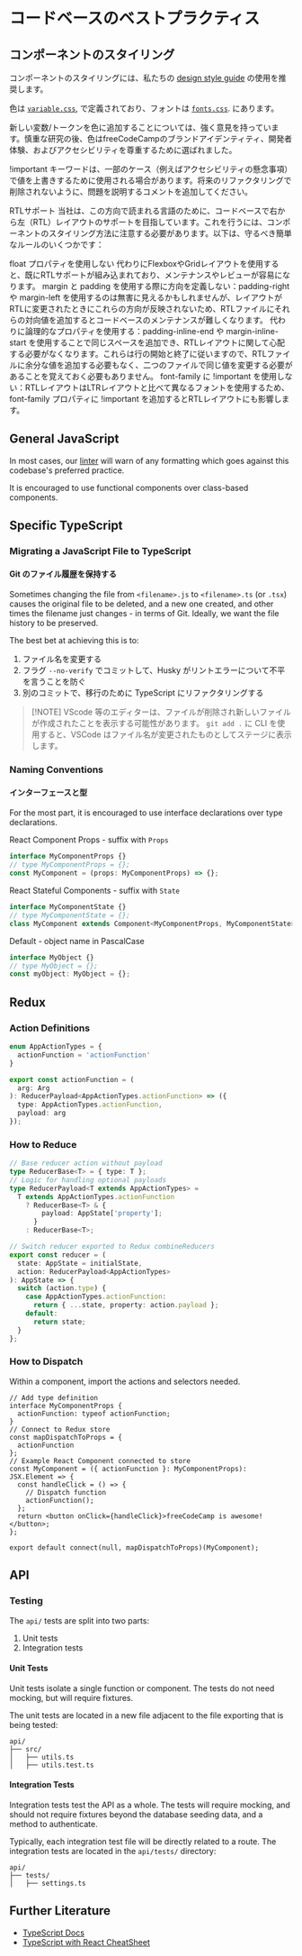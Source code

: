 # コードベースのベストプラクティス

## コンポーネントのスタイリング

コンポーネントのスタイリングには、私たちの [design style guide](https://design-style-guide.freecodecamp.org/) の使用を推奨します。

色は [`variable.css`](/client/src/components/layouts/variables.css), で定義されており、フォントは [`fonts.css`](/client/src/components/layouts/fonts.css). にあります。

新しい変数/トークンを色に追加することについては、強く意見を持っています。慎重な研究の後、色はfreeCodeCampのブランドアイデンティティ、開発者体験、およびアクセシビリティを尊重するために選ばれました。

!important キーワードは、一部のケース（例えばアクセシビリティの懸念事項）で値を上書きするために使用される場合があります。将来のリファクタリングで削除されないように、問題を説明するコメントを追加してください。

RTLサポート
当社は、この方向で読まれる言語のために、コードベースで右から左（RTL）レイアウトのサポートを目指しています。これを行うには、コンポーネントのスタイリング方法に注意する必要があります。以下は、守るべき簡単なルールのいくつかです：

float プロパティを使用しない
代わりにFlexboxやGridレイアウトを使用すると、既にRTLサポートが組み込まれており、メンテナンスやレビューが容易になります。
margin と padding を使用する際に方向を定義しない：padding-right や margin-left を使用するのは無害に見えるかもしれませんが、レイアウトがRTLに変更されたときにこれらの方向が反映されないため、RTLファイルにそれらの対向値を追加するとコードベースのメンテナンスが難しくなります。
代わりに論理的なプロパティを使用する：padding-inline-end や margin-inline-start を使用することで同じスペースを追加でき、RTLレイアウトに関して心配する必要がなくなります。これらは行の開始と終了に従いますので、RTLファイルに余分な値を追加する必要もなく、二つのファイルで同じ値を変更する必要があることを覚えておく必要もありません。
font-family に !important を使用しない：RTLレイアウトはLTRレイアウトと比べて異なるフォントを使用するため、font-family プロパティに !important を追加するとRTLレイアウトにも影響します。

## General JavaScript

In most cases, our [linter](how-to-setup-freecodecamp-locally.md#follow-these-steps-to-get-your-development-environment-ready) will warn of any formatting which goes against this codebase's preferred practice.

It is encouraged to use functional components over class-based components.

## Specific TypeScript

### Migrating a JavaScript File to TypeScript

#### Git のファイル履歴を保持する

Sometimes changing the file from `<filename>.js` to `<filename>.ts` (or `.tsx`) causes the original file to be deleted, and a new one created, and other times the filename just changes - in terms of Git. Ideally, we want the file history to be preserved.

The best bet at achieving this is to:

1. ファイル名を変更する
2. フラグ `--no-verify` でコミットして、Husky がリントエラーについて不平を言うことを防ぐ
3. 別のコミットで、移行のために TypeScript にリファクタリングする

> [!NOTE] VScode 等のエディターは、ファイルが削除され新しいファイルが作成されたことを表示する可能性があります。 `git add .` に CLI を使用すると、VSCode はファイル名が変更されたものとしてステージに表示します。

### Naming Conventions

#### インターフェースと型

For the most part, it is encouraged to use interface declarations over type declarations.

React Component Props - suffix with `Props`

```typescript
interface MyComponentProps {}
// type MyComponentProps = {};
const MyComponent = (props: MyComponentProps) => {};
```

React Stateful Components - suffix with `State`

```typescript
interface MyComponentState {}
// type MyComponentState = {};
class MyComponent extends Component<MyComponentProps, MyComponentState> {}
```

Default - object name in PascalCase

```typescript
interface MyObject {}
// type MyObject = {};
const myObject: MyObject = {};
```

<!-- #### Redux Actions -->

<!-- TODO: Once refactored to TS, showcase naming convention for Reducers/Actions and how to type dispatch funcs -->

## Redux

### Action Definitions

```typescript
enum AppActionTypes = {
  actionFunction = 'actionFunction'
}

export const actionFunction = (
  arg: Arg
): ReducerPayload<AppActionTypes.actionFunction> => ({
  type: AppActionTypes.actionFunction,
  payload: arg
});
```

### How to Reduce

```typescript
// Base reducer action without payload
type ReducerBase<T> = { type: T };
// Logic for handling optional payloads
type ReducerPayload<T extends AppActionTypes> =
  T extends AppActionTypes.actionFunction
    ? ReducerBase<T> & {
        payload: AppState['property'];
      }
    : ReducerBase<T>;

// Switch reducer exported to Redux combineReducers
export const reducer = (
  state: AppState = initialState,
  action: ReducerPayload<AppActionTypes>
): AppState => {
  switch (action.type) {
    case AppActionTypes.actionFunction:
      return { ...state, property: action.payload };
    default:
      return state;
  }
};
```

### How to Dispatch

Within a component, import the actions and selectors needed.

```tsx
// Add type definition
interface MyComponentProps {
  actionFunction: typeof actionFunction;
}
// Connect to Redux store
const mapDispatchToProps = {
  actionFunction
};
// Example React Component connected to store
const MyComponent = ({ actionFunction }: MyComponentProps): JSX.Element => {
  const handleClick = () => {
    // Dispatch function
    actionFunction();
  };
  return <button onClick={handleClick}>freeCodeCamp is awesome!</button>;
};

export default connect(null, mapDispatchToProps)(MyComponent);
```

<!-- ### Redux Types File -->
<!-- The types associated with the Redux store state are located in `client/src/redux/types.ts`... -->

## API

### Testing

The `api/` tests are split into two parts:

1. Unit tests
2. Integration tests

#### Unit Tests

Unit tests isolate a single function or component. The tests do not need mocking, but will require fixtures.

The unit tests are located in a new file adjacent to the file exporting that is being tested:

```text
api/
├── src/
│   ├── utils.ts
│   ├── utils.test.ts
```

#### Integration Tests

Integration tests test the API as a whole. The tests will require mocking, and should not require fixtures beyond the database seeding data, and a method to authenticate.

Typically, each integration test file will be directly related to a route. The integration tests are located in the `api/tests/` directory:

```text
api/
├── tests/
│   ├── settings.ts
```

## Further Literature

- [TypeScript Docs](https://www.typescriptlang.org/docs/)
- [TypeScript with React CheatSheet](https://github.com/typescript-cheatsheets/react#readme)
